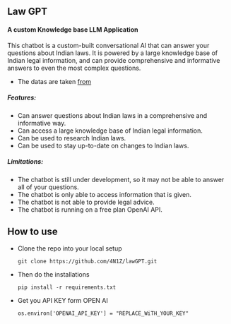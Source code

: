 ## Law GPT
#### A custom Knowledge base LLM Application

This chatbot is a custom-built conversational AI that can answer your questions about Indian laws. It is powered by a large knowledge base of Indian legal information, and can provide comprehensive and informative answers to even the most complex questions.

- The datas are taken [from](https://www.mha.gov.in/en/acts?page=1)

##### Features:

- Can answer questions about Indian laws in a comprehensive and informative way.
- Can access a large knowledge base of Indian legal information.
- Can be used to research Indian laws.
- Can be used to stay up-to-date on changes to Indian laws.

##### Limitations:

- The chatbot is still under development, so it may not be able to answer all of your questions.
- The chatbot is only able to access information that is given.
- The chatbot is not able to provide legal advice.
- The chatbot is running on a free plan OpenAI API.

## How to use 

- Clone the repo into your local setup
  
   `git clone https://github.com/4N1Z/lawGPT.git`

- Then do the installations

  `pip install -r requirements.txt `

- Get you API KEY form OPEN AI
  
   `os.environ['OPENAI_API_KEY'] = "REPLACE_WiTH_YOUR_KEY"`
